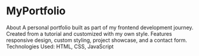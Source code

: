 # MyPortfolio
About A personal portfolio built as part of my frontend development journey. Created from a tutorial and customized with my own style. Features responsive design, custom styling, project showcase, and a contact form. Technologies Used: HTML, CSS, JavaScript
